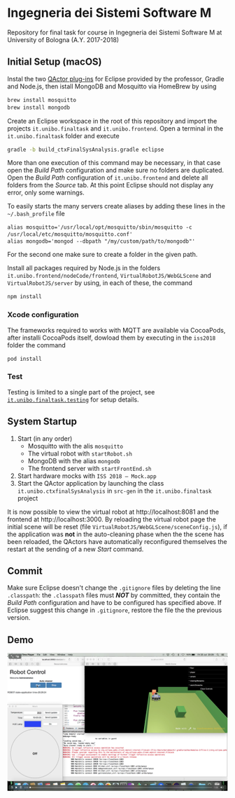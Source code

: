 # Ingegneria dei Sistemi Software M

Repository for final task for course in Ingegneria dei Sistemi Software M at University of Bologna (A.Y. 2017-2018)

## Initial Setup (macOS)

Instal the two [QActor plug-ins](https://github.com/anatali/iss2018/tree/master/it.unibo.issMaterial/plugins) for Eclipse provided by the professor, Gradle and Node.js, then istall MongoDB and Mosquitto via HomeBrew by using

```bash
brew install mosquitto
brew install mongodb
```

Create an Eclipse workspace in the root of this repository and import the projects `it.unibo.finaltask` and `it.unibo.frontend`. Open a terminal in the `it.unibo.finaltask` folder and execute

```bash
gradle -b build_ctxFinalSysAnalysis.gradle eclipse
```

More than one execution of this command may be necessary, in that case open the _Build Path_ configuration and make sure no folders are duplicated. Open the _Build Path_ configuration of `it.unibo.frontend` and delete all folders from the _Source_ tab. At this point Eclipse should not display any error, only some warnings.

To easily starts the many servers create aliases by adding these lines in  the `~/.bash_profile` file

```bahs
alias mosquitto='/usr/local/opt/mosquitto/sbin/mosquitto -c /usr/local/etc/mosquitto/mosquitto.conf'
alias mongodb='mongod --dbpath "/my/custom/path/to/mongodb"'
```

For the second one make sure to create a folder in the given path.

Install all packages required by Node.js in the folders `it.unibo.frontend/nodeCode/frontend`, `VirtualRobotJS/WebGLScene` and `VirtualRobotJS/server` by using, in each of these, the command

```bash
npm install
```

### Xcode configuration
The frameworks required to works with MQTT are available via CocoaPods, after installi CocoaPods itself, dowload them by executing in the `iss2018` folder the command

```bash
pod install
```

### Test
Testing is limited to a single part of the project, see [`it.unibo.finaltask.testing`](https://github.com/piscoTech/uniboIss2018/tree/master/it.unibo.finaltask.testing) for setup details.

## System Startup

1. Start (in any order)
	- Mosquitto with the alis `mosquitto`
	- The virtual robot with `startRobot.sh`
	- MongoDB with the alias `mongodb`
	- The frontend server with `startFrontEnd.sh`
2. Start hardware mocks with `ISS 2018 – Mock.app`
3. Start the QActor application by launching the class `it.unibo.ctxfinalSysAnalysis` in `src-gen` in the `it.unibo.finaltask` project

It is now possible to view the virtual robot at http://localhost:8081 and the frontend at http://localhost:3000. By reloading the virtual robot page the initial scene will be reset (file `VirtualRobotJS/WebGLScene/sceneConfig.js`), if the application was **not** in the auto-cleaning phase when the the scene has been reloaded, the QActors have automatically reconfigured themselves the restart at the sending of a new *Start* command.

## Commit

Make sure Eclipse doesn't change the  `.gitignore` files by deleting the line `.classpath`: the `.classpath` files must _**NOT**_ by committed, they contain the _Build Path_ configuration and have to be configured has specified above. If Eclipse suggest this change in `.gitignore`, restore the file the the previous version.

## Demo

[![Download demo video](https://github.com/piscoTech/uniboIss2018/blob/master/Docs/DemoThumb.png)](https://github.com/piscoTech/uniboIss2018/blob/master/Docs/Demo.mp4)
